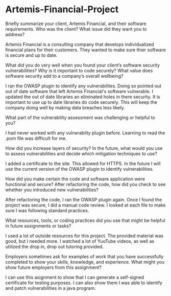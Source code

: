 # Artemis-Financial-Project

Briefly summarize your client, Artemis Financial, and their software requirements. Who was the client? What issue did they want you to address?

Artemis Financial is a consulting company that develops individualized financial plans for their customers. They wanted to make sure thier software is secure and up to date.

What did you do very well when you found your client’s software security vulnerabilities? Why is it important to code securely? What value does software security add to a company’s overall wellbeing?

I ran the OWASP plugin to identify any vulnerabilites. Doing so pointed out out of date software that left Artemis Financial's software vulnerable. I updated the out of date libraries an eliminated holes in there security. It is important to use up to date libraries do code securely. This will keep the company doing well by making data breaches less likely.

What part of the vulnerability assessment was challenging or helpful to you?

I had never worked with any vulnerabilty plugin before. Learning to read the .pom file was difficult for me.

How did you increase layers of security? In the future, what would you use to assess vulnerabilities and decide which mitigation techniques to use?

I added a certificate to the site. This allowed for HTTPS. In the future I will use the current version of the OWASP plugin to identify vulnerabilities.

How did you make certain the code and software application were functional and secure? After refactoring the code, how did you check to see whether you introduced new vulnerabilities?

After refactoring the code, I ran the OWASP plugin again. Once I found the project was secure, I did a manual code review. I looked at each file to make sure I was following standard practices.

What resources, tools, or coding practices did you use that might be helpful in future assignments or tasks?

I used a lot of outside resources for this project. The provided material was good, but I needed more. I watched a lot of YuoTube videos, as well as utilized the drop in, drop out tutoring provided.

Employers sometimes ask for examples of work that you have successfully completed to show your skills, knowledge, and experience. What might you show future employers from this assignment?

I can use this asignment to show that I can generate a self-signed certificate for testing purposes. I can also show them I was able to identify and patch vulnerabilities in a java program.
